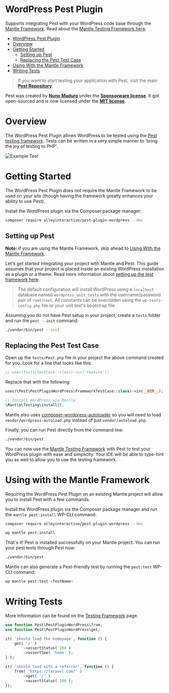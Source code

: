 # WordPress Pest Plugin

Supports integrating Pest with your WordPress code base through the [Mantle
Framework](https://mantle.alley.co/). Read about the [Mantle Testing Framework
here](https://mantle.alley.co/testing/test-framework/).

- [WordPress Pest Plugin](#wordpress-pest-plugin)
- [Overview](#overview)
- [Getting Started](#getting-started)
  - [Setting up Pest](#setting-up-pest)
  - [Replacing the Pest Test Case](#replacing-the-pest-test-case)
- [Using With the Mantle Framework](#using-with-the-mantle-framework)
- [Writing Tests](#writing-tests)

> If you want to start testing your application with Pest, visit the main
> **[Pest Repository](https://github.com/pestphp/pest)**.

Pest was created by **[Nuno Maduro](https://twitter.com/enunomaduro)** under the
**[Sponsorware license](https://github.com/sponsorware/docs)**. It got
open-sourced and is now licensed under the **[MIT
license](https://opensource.org/licenses/MIT)**.

# Overview

The WordPress Pest Plugin allows WordPress to be tested using the [Pest testing
 framework](https://pestphp.com/). Tests can be written in a very simple manner
 to 'bring the joy of testing to PHP'.

![Example Test](https://pestphp.com/assets/img/pestinstall.png)

# Getting Started

The WordPress Pest Plugin does not require the Mantle Framework to be used on
your site (though having the framework greatly enhances your ability to use
Pest).

Install the WordPress plugin via the Composer package manager:

```bash
composer require alleyinteractive/pest-plugin-wordpress --dev
```

## Setting up Pest

**Note:** if you are using the Mantle Framework, skip ahead to [Using With the Mantle Framework](#using-with-the-mantle-framework).

Let's get started integrating your project with Mantle and Pest. This guide
assumes that your project is placed inside an existing WordPress installation as
a plugin or a theme. Read more information about [setting up the test framework
here](https://mantle.alley.co/testing/test-framework/#setting-up-the-test-framework).

> The default configuration will install WordPress using a `localhost` database
> named `wordpress_unit_tests` with the username/password pair of `root`/`root`.
> All constants can be overridden using the `wp-tests-config.php` file or your
> unit test's bootstrap file.

Assuming you do not have Pest setup in your project, create a `tests` folder and
run the `pest --init` command:

```bash
./vendor/bin/pest --init
```

## Replacing the Pest Test Case

Open up the `tests/Pest.php` file in your project the above command created for you. Look for a line that looks like this:

```php
// uses(Tests\TestCase::class)->in('Feature');
```

Replace that with the following:

```php
uses(\Pest\PestPluginWordPress\FrameworkTestCase::class)->in(__DIR__);

// Install WordPress via Mantle.
\Mantle\Testing\install();
```

Mantle also uses
[composer-wordpress-autoloader](https://github.com/alleyinteractive/composer-wordpress-autoloader)
so you will need to load `vendor/wordpress-autoload.php` instead of just
`vendor/autoload.php`.

Finally, you can run Pest directly from the command line:

```bash
./vendor/bin/pest
```

You can now use the [Mantle Testing
Framework](https://mantle.alley.co/testing/test-framework/) with Pest to test
your WordPress plugin with ease and simplicity. Your IDE will be able to type-hint you as well to allow you to use the testing framework.

# Using with the Mantle Framework

Requiring the WordPress Pest Plugin on an existing Mantle project will allow you
to install Pest with a few commands.

Install the WordPress plugin via the Composer package manager and run the `mantle pest:install` WP-CLI command:

```bash
composer require alleyinteractive/pest-plugin-wordpress --dev

wp mantle pest:install
```

That's it! Pest is installed successfully on your Mantle project. You can run
your pest tests through Pest now:

```bash
./vendor/bin/pest
```

Mantle can also generate a Pest-friendly test by running the `pest:test`
WP-CLI command:

```bash
wp mantle pest:test <TestName>
```

# Writing Tests

More information can be found on the [Testing Framework](https://mantle.alley.com/docs/testing) page.

```php
use function Pest\PestPluginWordPress\from;
use function Pest\PestPluginWordPress\get;

it( 'should load the homepage', function () {
    get( '/' )
        ->assertStatus( 200 )
        ->assertSee( 'home' );
} );

it( 'should load with a referrer', function () {
    from( 'https://laravel.com/' )
        ->get( '/' )
        ->assertStatus( 200 );
});
```
